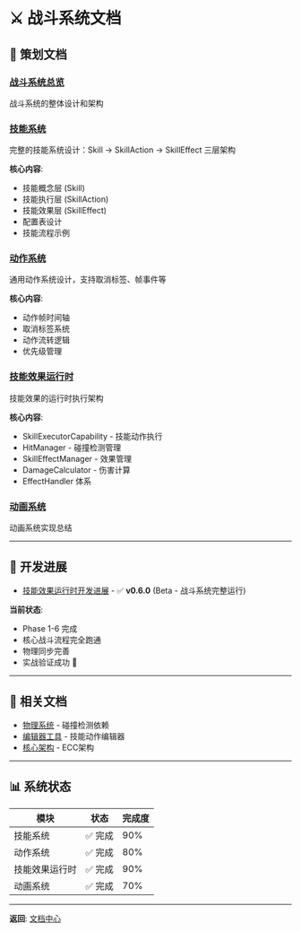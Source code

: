 # ⚔️ 战斗系统文档

## 📖 策划文档

### [战斗系统总览](Combat-System%20战斗系统总览.md)
战斗系统的整体设计和架构

### [技能系统](Skill-System%20技能系统.md)
完整的技能系统设计：Skill → SkillAction → SkillEffect 三层架构

**核心内容**:
- 技能概念层 (Skill)
- 技能执行层 (SkillAction)
- 技能效果层 (SkillEffect)
- 配置表设计
- 技能流程示例

### [动作系统](Action-System%20动作系统.md)
通用动作系统设计，支持取消标签、帧事件等

**核心内容**:
- 动作帧时间轴
- 取消标签系统
- 动作流转逻辑
- 优先级管理

### [技能效果运行时](Skill-Effect-Runtime%20技能效果运行时.md)
技能效果的运行时执行架构

**核心内容**:
- SkillExecutorCapability - 技能动作执行
- HitManager - 碰撞检测管理
- SkillEffectManager - 效果管理
- DamageCalculator - 伤害计算
- EffectHandler 体系

### [动画系统](Animation-System%20动画系统.md)
动画系统实现总结

---

## 🚀 开发进展

- [技能效果运行时开发进展](_status%20开发进展/Skill-Effect-Progress%20技能效果开发进展.md) - ✅ **v0.6.0** (Beta - 战斗系统完整运行)

**当前状态**:
- Phase 1-6 完成
- 核心战斗流程完全跑通
- 物理同步完善
- 实战验证成功 🎉

---

## 🔗 相关文档

- [物理系统](../03-PhysicsSystem%20物理系统/) - 碰撞检测依赖
- [编辑器工具](../04-EditorTools%20编辑器工具/) - 技能动作编辑器
- [核心架构](../05-CoreArchitecture%20核心架构/) - ECC架构

---

## 📊 系统状态

| 模块 | 状态 | 完成度 |
|------|------|--------|
| 技能系统 | ✅ 完成 | 90% |
| 动作系统 | ✅ 完成 | 80% |
| 技能效果运行时 | ✅ 完成 | 90% |
| 动画系统 | ✅ 完成 | 70% |

---

**返回**: [文档中心](../README.md)

